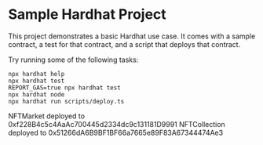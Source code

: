 # Sample Hardhat Project

This project demonstrates a basic Hardhat use case. It comes with a sample contract, a test for that contract, and a script that deploys that contract.

Try running some of the following tasks:

```shell
npx hardhat help
npx hardhat test
REPORT_GAS=true npx hardhat test
npx hardhat node
npx hardhat run scripts/deploy.ts
```

NFTMarket deployed to 0xf228B4c5c4AaAc700445d2334dc9c131181D9991
NFTCollection deployed to 0x51266dA6B9BF1BF66a7665e89F83A67344474Ae3